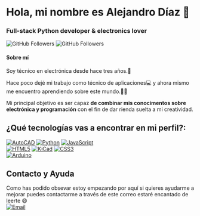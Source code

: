 # Hola, mi nombre es Alejandro Díaz 👋
### Full-stack Python developer & electronics lover

![GitHub Followers](https://img.shields.io/github/followers/alexdevrep?style=social)
![GitHub Followers](https://img.shields.io/github/stars/alexdevrep?style=social)

#### Sobre mí
Soy técnico en electrónica desde hace tres años.🤖

Hace poco dejé mi trabajo como técnico de aplicaciones💻 y ahora mismo me 
encuentro aprendiendo sobre este mundo.👨‍🎓

Mi principal objetivo es ser capaz **de combinar mis conocimentos sobre electrónica y programación**
con el fin de dar rienda suelta a mi creatividad.

## ¿Qué tecnologías vas a encontrar en mi perfil?:
[![AutoCAD](https://img.shields.io/badge/AUTOCAD-000000?style=for-the-badge&logo=Autodesk&logoColor=white&labelColor=101010)]()
[![Python](https://img.shields.io/badge/Python-3776AB?style=for-the-badge&logo=python&logoColor=white&labelColor=101010)]()
[![JavaScript](https://img.shields.io/badge/JavaScript-F7DF1E?style=for-the-badge&logo=javascript&logoColor=white&labelColor=101010)]()
</br>
[![HTML5](https://img.shields.io/badge/HTML5-E34F26?style=for-the-badge&logo=html5&logoColor=white&labelColor=101010)]()
[![KiCad](https://img.shields.io/badge/KICAD-314CB0?style=for-the-badge&logo=kicad&logoColor=white&labelColor=101010)]()
[![CSS3](https://img.shields.io/badge/CSS3-1572B6?style=for-the-badge&logo=css3&logoColor=white&labelColor=101010)]()
</br>
[![Arduino](https://img.shields.io/badge/Arduino-00878F?style=for-the-badge&logo=arduino&logoColor=white&labelColor=101010)]()


## Contacto y Ayuda
Como has podido obsevar estoy empezando por aquí si quieres ayudarme a mejorar puedes contactarme 
a través de este correo estaré encantado de leerte 😄
</br>
[![Email](https://img.shields.io/badge/alexdevrep@gmail.com-46ad3b?style=for-the-badge&logo=gmail&logoColor=white&labelColor=101010)](mailto:alexdevrep@gmail.com)

<!--
**alexdevrep/alexdevrep** is a ✨ _special_ ✨ repository because its `README.md` (this file) appears on your GitHub profile.

Here are some ideas to get you started:

- 🔭 I’m currently working on ...
- 🌱 I’m currently learning ...
- 👯 I’m looking to collaborate on ...
- 🤔 I’m looking for help with ...
- 💬 Ask me about ...
- 📫 How to reach me: ...
- 😄 Pronouns: ...
- ⚡ Fun fact: ...
-->
